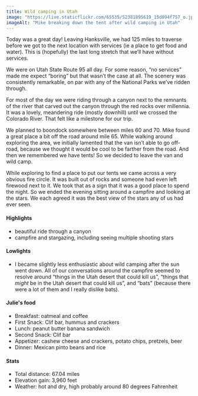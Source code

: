 ```yaml
---
title: Wild camping in Utah
image: "https://live.staticflickr.com/65535/52381895619_15d094f757_o.jpg"
imageAlt: "Mike breaking down the tent after wild camping in Utah"
---
```


Today was a great day! Leaving Hanksville, we had 125 miles to traverse before we got to the next location with services (ie a place to get food and water). This is (hopefully) the last long stretch that we’ll have without services. 

We were on Utah State Route 95 all day. For some reason, “no services” made me expect “boring” but that wasn’t the case at all. The scenery was consistently remarkable, on par with any of the National Parks we’ve ridden through. 

For most of the day we were riding through a canyon next to the remnants of the river that carved out the canyon through the red rocks over millennia. It was a lovely, meandering ride (mostly downhill) until we crossed the Colorado River. That felt like a milestone for our trip. 

We planned to boondock somewhere between miles 60 and 70. Mike found a great place a bit off the road around mile 65. While walking around exploring the area, we initially lamented that the van isn’t able to go off-road, because we thought it would be cool to be farther from the road. And then we remembered we have tents! So we decided to leave the van and wild camp. 

While exploring to find a place to put our tents we came across a very obvious fire circle. It was built out of rocks and someone had even left firewood next to it. We took that as a sign that it was a good place to spend the night. So we ended the evening sitting around a campfire and looking at the stars. We each agreed it was the best view of the stars any of us had ever seen. 

#### Highlights
- beautiful ride through a canyon
- campfire and stargazing, including seeing multiple shooting stars

#### Lowlights
- I became slightly less enthusiastic about wild camping after the sun went down. All of our conversations around the campfire seemed to resolve around “things in the Utah desert that could kill us”, “things that _might_ be in the Utah desert that could kill us”, and “bats” (because there were a lot of them and I really dislike bats). 

#### Julie's food
- Breakfast: oatmeal and coffee
- First Snack: Clif bar, hummus and crackers 
- Lunch: peanut butter banana sandwich
- Second Snack: Clif bar
- Appetizer: cashew cheese and crackers, potato chips, pretzels, beer
- Dinner: Mexican pinto beans and rice

#### Stats
- Total distance: 67.04 miles
- Elevation gain: 3,960 feet
- Weather: hot and dry, high probably around 80 degrees Fahrenheit
